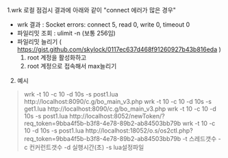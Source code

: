 1.wrk 로컬 점검시 결과에 아래와 같이 "connect 에러가 많은 경우"
  - wrk 결과 : Socket errors: connect 5, read 0, write 0, timeout 0
  - 파일리밋 조회 : ulimit -n  (보통 256임)
  - 파일리밋 늘리기 (  https://gist.github.com/skylock/0117ec637d468f91260927b43b816eda )
    1. root 계정을 활성화하고
    2. root 계정으로 접속해서 max늘리기


2. 예시
  >  wrk -t 10 -c 10 -d 10s -s post1.lua http://localhost:8090/c.g/bo_main_v3.php
  >  wrk -t 10 -c 10 -d 10s -s get1.lua http://localhost:8090/c.g/bo_main_v3.php
  >  wrk -t 10 -c 10 -d 10s -s post1.lua http://localhost:8052/newToken/?req_token=9bba4f5b-b3f8-4e78-89b2-ab84503bb79b
  >  wrk -t 10 -c 10 -d 10s -s post1.lua http://localhost:18052/o.s/os2ctl.php?req_token=9bba4f5b-b3f8-4e78-89b2-ab84503bb79b
    -t 스레드갯수
    -c 컨커런트갯수
    -d 실행시간(초)
    -s lua설정파일
